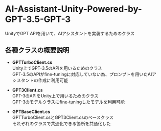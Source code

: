 # AI-Assistant-Unity-Powered-by-GPT-3.5-GPT-3
UnityでGPT APIを用いて、AIアシスタントを実装するためのクラス

## 各種クラスの概要説明
* **GPTTurboClient.cs<br>**
Unity上でGPT-3.5のAPIを用いるためのクラス<br>
GPT-3.5のAPIがfine-tuningに対応していない為、プロンプトを用いたAIアシスタントの作成に利用可能

* **GPT3Client.cs<br>**
GPT-3のAPIをUnity上で用いるためのクラス<br>
GPT-3のモデルクラスにfine-tuningしたモデルを利用可能

* **GPTBaseClient.cs<br>**
GPTTurboClient.csとGPT3Client.csのベースクラス<br>
それぞれのクラスで共通化できる箇所を共通化した
